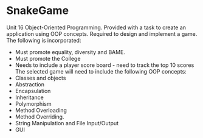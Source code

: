 # SnakeGame
Unit 16 Object-Oriented Programming. Provided with a task to create an application using OOP concepts.
Required to design and implement a game. The following is incorporated:
- Must promote equality, diversity and BAME.
- Must promote the College
- Needs to include a player score board - need to track the top 10 scores
The selected game will need to include the following OOP concepts:
- Classes and objects
- Abstraction
- Encapsulation
- Inheritance
- Polymorphism
- Method Overloading
- Method Overriding.
- String Manipulation and File Input/Output
- GUI
